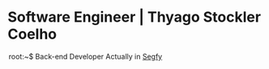 <h1> Software Engineer | Thyago Stockler Coelho </h1>
<legend>root:~$ Back-end Developer Actually in <a class="line animation-cursor" href="https://pt.linkedin.com/company/segfy">Segfy</a></legend>


